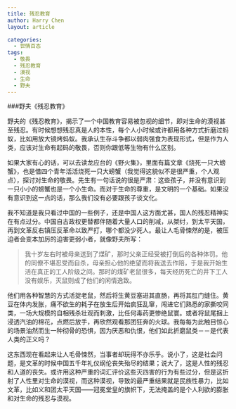 ```yaml
---
title: 残忍教育
author: Harry Chen
layout: article

categories:
  - 世情百态
tags:
  - 敬畏
  - 残忍教育
  - 漠视
  - 生命
  - 野夫
---
```


###野夫《残忍教育》

  野夫的《残忍教育》，揭示了一个中国教育容易被忽视的细节，即对生命的漠视甚至残忍。有时候想想残忍真是人的本性，每个人小时候或许都用各种方式折磨过蚂蚁，比如用放大镜烤蚂蚁。我承认生存斗争都以弱肉强食为表现形式，但是作为人类，应该对生命有起码的敬畏，否则你跟低等生物有什么区别。

  如果大家有心的话，可以去读龙应台的《野火集》，里面有篇文章《烧死一只大螃蟹》，也是借四个青年活活烧死一只大螃蟹（我觉得这貌似不是很严重，个人观点），探讨对生命的敬畏。先生有一句话说的很是严肃：这些孩子，并没有意识到一只小小的螃蟹也是一个小生命。而对于生命的尊重，是文明的一个基础。如果没有意识到这一点的话，那么我们没有必要跟孩子谈文化。

  我不知道是我只看过中国的一些例子，还是中国人这方面尤甚，国人的残忍精神实在有点过分。中国自古政权更替都伴随着大量人口的削减，从桀纣，到太平天国，再到文革反右镇压反革命以致严打，哪个都没少死人。最让人毛骨悚然的是，被压迫者会变本加厉的迫害更弱小者，就像野夫所写：

  > 我十岁左右时被母亲送到了煤矿，那时父亲正经受被打倒后的各种体罚。他的同僚不堪忍受而自杀，母亲担心他的绝望而将我送去作陪，于是我开始生活在真正的工人阶级之间。那时的煤矿老鼠很多，每天经历死亡的井下工人没有娱乐，灭鼠则成了他们的闲情逸致。

  他们用各种智慧的方式活捉老鼠，然后将生黄豆塞进其直肠，再将其肛门缝住。黄豆在体内发胀，痛不欲生的耗子在放生后开始疯狂乱窜，闯进它们熟悉的家撕咬同类，一场大规模的自相残杀壮观而刺激，比任何毒药更惨绝鼠寰。或者将鼠尾捆上浸透汽油的棉花，点燃后放手，再欣然观看那团狂奔的火球。我每每为此触目惊心的场景油然而生一种彻骨的恐惧，因为厌恶和仇恨，他们如此折磨鼠类－－是代表人类的正义吗？

  这东西现在看起来让人毛骨悚然，当事者却玩得不亦乐乎。说小了，这是社会问题，是文革的时候中国五千年礼仪纲伦丧失殆尽的结果；说大了，这是人性的残忍和人道的丧失。或许用这种严重的词汇评价这些灭四害的行为有些过分，但是这折射了人性里对生命的漠视，而这种漠视，导致的最严重结果就是民族性暴力，比如文革，比如义和团太平天国——冠冕堂皇的旗帜下，无法掩盖的是个人利欲的膨胀和对生命的残忍与漠视。
